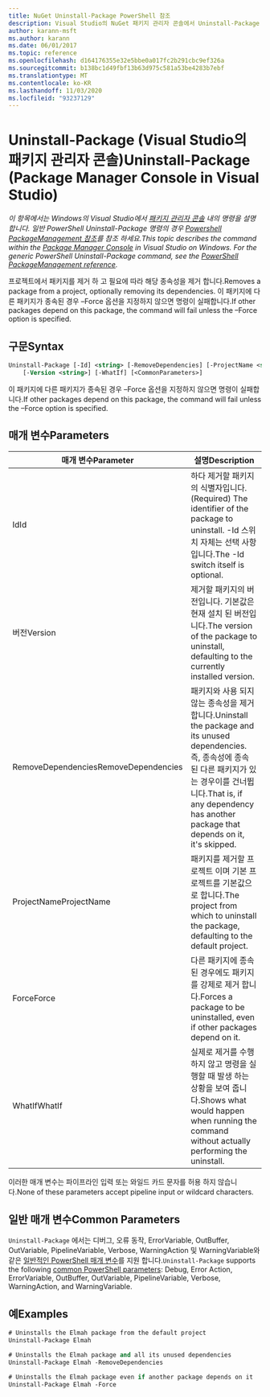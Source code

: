 ```yaml
---
title: NuGet Uninstall-Package PowerShell 참조
description: Visual Studio의 NuGet 패키지 관리자 콘솔에서 Uninstall-Package PowerShell 명령에 대 한 참조입니다.
author: karann-msft
ms.author: karann
ms.date: 06/01/2017
ms.topic: reference
ms.openlocfilehash: d164176355e32e5bbe0a017fc2b291cbc9ef326a
ms.sourcegitcommit: b138bc1d49fbf13b63d975c581a53be4283b7ebf
ms.translationtype: MT
ms.contentlocale: ko-KR
ms.lasthandoff: 11/03/2020
ms.locfileid: "93237129"
---
```

# <a name="uninstall-package-package-manager-console-in-visual-studio"></a><span data-ttu-id="1ee9c-103">Uninstall-Package (Visual Studio의 패키지 관리자 콘솔)</span><span class="sxs-lookup"><span data-stu-id="1ee9c-103">Uninstall-Package (Package Manager Console in Visual Studio)</span></span>

<span data-ttu-id="1ee9c-104">*이 항목에서는 Windows의 Visual Studio에서 [패키지 관리자 콘솔](../../consume-packages/install-use-packages-powershell.md) 내의 명령을 설명 합니다. 일반 PowerShell Uninstall-Package 명령의 경우 [Powershell PackageManagement 참조](/powershell/module/packagemanagement/?view=powershell-6)를 참조 하세요.*</span><span class="sxs-lookup"><span data-stu-id="1ee9c-104">*This topic describes the command within the [Package Manager Console](../../consume-packages/install-use-packages-powershell.md) in Visual Studio on Windows. For the generic PowerShell Uninstall-Package command, see the [PowerShell PackageManagement reference](/powershell/module/packagemanagement/?view=powershell-6).*</span></span>

<span data-ttu-id="1ee9c-105">프로젝트에서 패키지를 제거 하 고 필요에 따라 해당 종속성을 제거 합니다.</span><span class="sxs-lookup"><span data-stu-id="1ee9c-105">Removes a package from a project, optionally removing its dependencies.</span></span> <span data-ttu-id="1ee9c-106">이 패키지에 다른 패키지가 종속된 경우 –Force 옵션을 지정하지 않으면 명령이 실패합니다.</span><span class="sxs-lookup"><span data-stu-id="1ee9c-106">If other packages depend on this package, the command will fail unless the –Force option is specified.</span></span>

## <a name="syntax"></a><span data-ttu-id="1ee9c-107">구문</span><span class="sxs-lookup"><span data-stu-id="1ee9c-107">Syntax</span></span>

```ps
Uninstall-Package [-Id] <string> [-RemoveDependencies] [-ProjectName <string>] [-Force]
    [-Version <string>] [-WhatIf] [<CommonParameters>]
```

<span data-ttu-id="1ee9c-108">이 패키지에 다른 패키지가 종속된 경우 –Force 옵션을 지정하지 않으면 명령이 실패합니다.</span><span class="sxs-lookup"><span data-stu-id="1ee9c-108">If other packages depend on this package, the command will fail unless the –Force option is specified.</span></span>

## <a name="parameters"></a><span data-ttu-id="1ee9c-109">매개 변수</span><span class="sxs-lookup"><span data-stu-id="1ee9c-109">Parameters</span></span>

| <span data-ttu-id="1ee9c-110">매개 변수</span><span class="sxs-lookup"><span data-stu-id="1ee9c-110">Parameter</span></span> | <span data-ttu-id="1ee9c-111">설명</span><span class="sxs-lookup"><span data-stu-id="1ee9c-111">Description</span></span> |
| --- | --- |
| <span data-ttu-id="1ee9c-112">Id</span><span class="sxs-lookup"><span data-stu-id="1ee9c-112">Id</span></span> | <span data-ttu-id="1ee9c-113">하다 제거할 패키지의 식별자입니다.</span><span class="sxs-lookup"><span data-stu-id="1ee9c-113">(Required) The identifier of the package to uninstall.</span></span> <span data-ttu-id="1ee9c-114">-Id 스위치 자체는 선택 사항입니다.</span><span class="sxs-lookup"><span data-stu-id="1ee9c-114">The -Id switch itself is optional.</span></span> |
| <span data-ttu-id="1ee9c-115">버전</span><span class="sxs-lookup"><span data-stu-id="1ee9c-115">Version</span></span> | <span data-ttu-id="1ee9c-116">제거할 패키지의 버전입니다. 기본값은 현재 설치 된 버전입니다.</span><span class="sxs-lookup"><span data-stu-id="1ee9c-116">The version of the package to uninstall, defaulting to the currently installed version.</span></span> |
| <span data-ttu-id="1ee9c-117">RemoveDependencies</span><span class="sxs-lookup"><span data-stu-id="1ee9c-117">RemoveDependencies</span></span> | <span data-ttu-id="1ee9c-118">패키지와 사용 되지 않는 종속성을 제거 합니다.</span><span class="sxs-lookup"><span data-stu-id="1ee9c-118">Uninstall the package and its unused dependencies.</span></span> <span data-ttu-id="1ee9c-119">즉, 종속성에 종속 된 다른 패키지가 있는 경우이를 건너뜁니다.</span><span class="sxs-lookup"><span data-stu-id="1ee9c-119">That is, if any dependency has another package that depends on it, it's skipped.</span></span> |
| <span data-ttu-id="1ee9c-120">ProjectName</span><span class="sxs-lookup"><span data-stu-id="1ee9c-120">ProjectName</span></span> | <span data-ttu-id="1ee9c-121">패키지를 제거할 프로젝트 이며 기본 프로젝트를 기본값으로 합니다.</span><span class="sxs-lookup"><span data-stu-id="1ee9c-121">The project from which to uninstall the package, defaulting to the default project.</span></span> |
| <span data-ttu-id="1ee9c-122">Force</span><span class="sxs-lookup"><span data-stu-id="1ee9c-122">Force</span></span> | <span data-ttu-id="1ee9c-123">다른 패키지에 종속 된 경우에도 패키지를 강제로 제거 합니다.</span><span class="sxs-lookup"><span data-stu-id="1ee9c-123">Forces a package to be uninstalled, even if other packages depend on it.</span></span> |
| <span data-ttu-id="1ee9c-124">WhatIf</span><span class="sxs-lookup"><span data-stu-id="1ee9c-124">WhatIf</span></span> | <span data-ttu-id="1ee9c-125">실제로 제거를 수행 하지 않고 명령을 실행할 때 발생 하는 상황을 보여 줍니다.</span><span class="sxs-lookup"><span data-stu-id="1ee9c-125">Shows what would happen when running the command without actually performing the uninstall.</span></span> |

<span data-ttu-id="1ee9c-126">이러한 매개 변수는 파이프라인 입력 또는 와일드 카드 문자를 허용 하지 않습니다.</span><span class="sxs-lookup"><span data-stu-id="1ee9c-126">None of these parameters accept pipeline input or wildcard characters.</span></span>

## <a name="common-parameters"></a><span data-ttu-id="1ee9c-127">일반 매개 변수</span><span class="sxs-lookup"><span data-stu-id="1ee9c-127">Common Parameters</span></span>

<span data-ttu-id="1ee9c-128">`Uninstall-Package` 에서는 디버그, 오류 동작, ErrorVariable, OutBuffer, OutVariable, PipelineVariable, Verbose, WarningAction 및 WarningVariable와 같은 [일반적인 PowerShell 매개 변수](/powershell/module/microsoft.powershell.core/about/about_commonparameters)를 지원 합니다.</span><span class="sxs-lookup"><span data-stu-id="1ee9c-128">`Uninstall-Package` supports the following [common PowerShell parameters](/powershell/module/microsoft.powershell.core/about/about_commonparameters): Debug, Error Action, ErrorVariable, OutBuffer, OutVariable, PipelineVariable, Verbose, WarningAction, and WarningVariable.</span></span>

## <a name="examples"></a><span data-ttu-id="1ee9c-129">예</span><span class="sxs-lookup"><span data-stu-id="1ee9c-129">Examples</span></span>

```ps
# Uninstalls the Elmah package from the default project
Uninstall-Package Elmah

# Uninstalls the Elmah package and all its unused dependencies
Uninstall-Package Elmah -RemoveDependencies 

# Uninstalls the Elmah package even if another package depends on it
Uninstall-Package Elmah -Force
```